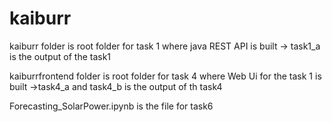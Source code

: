 # kaiburr

kaiburr folder is root folder for task 1 where java REST API is built
-> task1_a is the output of the task1

kaiburrfrontend folder is root folder for task 4 where Web Ui for the task 1 is built
->task4_a and task4_b is  the output of th task4

Forecasting_SolarPower.ipynb is the file for task6

